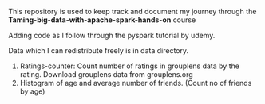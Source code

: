 This repository is used to keep track and document my journey through the **Taming-big-data-with-apache-spark-hands-on** course

Adding code as I follow through the pyspark tutorial by udemy.

Data which I can redistribute freely is in data directory.

1) Ratings-counter: Count number of ratings in grouplens data by the rating.
  Download grouplens data from grouplens.org
2) Histogram of age and average number of friends. (Count no of friends by age)
 
